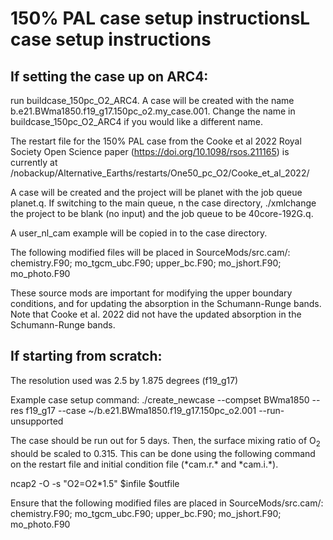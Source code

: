 # 150% PAL case setup instructionsL case setup instructions

## If setting the case up on ARC4:

run buildcase_150pc_O2_ARC4. A case will be created with the name b.e21.BWma1850.f19_g17.150pc_o2.my_case.001. Change the name in buildcase_150pc_O2_ARC4 if you would like a different name.

The restart file for the 150% PAL case from the Cooke et al 2022 Royal Society Open Science paper (https://doi.org/10.1098/rsos.211165) is currently at /nobackup/Alternative_Earths/restarts/One50_pc_O2/Cooke_et_al_2022/

A case will be created and the project will be planet with the job queue planet.q. If switching to the main queue, n the case directory, ./xmlchange the project to be blank (no input) and the job queue to be 40core-192G.q.

A user_nl_cam example will be copied in to the case directory.

The following modified files will be placed in SourceMods/src.cam/:
chemistry.F90; mo_tgcm_ubc.F90; upper_bc.F90; mo_jshort.F90; mo_photo.F90

These source mods are important for modifying the upper boundary conditions, and for updating the absorption in the Schumann-Runge bands. Note that Cooke et al. 2022 did not have the updated absorption in the Schumann-Runge bands.

## If starting from scratch:

The resolution used was 2.5 by 1.875 degrees (f19_g17)

Example case setup command:
./create_newcase --compset BWma1850 --res f19_g17 --case ~/b.e21.BWma1850.f19_g17.150pc_o2.001 --run-unsupported

The case should be run out for 5 days. Then, the surface mixing ratio of O<sub>2</sub> should be scaled to 0.315. This can be done using the following command on the restart file and initial condition file (\*cam.r.\* and \*cam.i.\*).

ncap2 -O -s "O2=O2\*1.5" $infile $outfile

Ensure that the following modified files are placed in SourceMods/src.cam/:
chemistry.F90; mo_tgcm_ubc.F90; upper_bc.F90; mo_jshort.F90; mo_photo.F90


